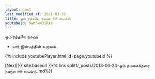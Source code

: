 ```yaml
---
layout: post
last_modified_at: 2021-03-30
title: ஓம் ரத்தயே நமஹ ௧௧ டைம்ஸ்
youtubeId: 9wh5w435Rxs
---
```

 
 
 ஓம் ரத்தயே நமஹ  
 
 -  யார் இன்பத்தின் உருவம் 
 
  
 
  
 
 
 
 
 
 


{% include youtubePlayer.html id=page.youtubeId %}
 
[Next]({{ site.baseurl }}{% link  split1/_posts/2013-06-24-ஓம் தபசைக்தரை நமஹ ௧௧ டைம்ஸ்.md%})
 
